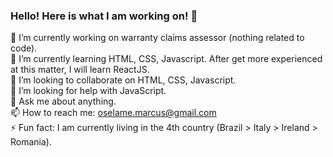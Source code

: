 ### Hello! Here is what I am working on! 👋

🔭 I’m currently working on warranty claims assessor (nothing related to code). <br>
🌱 I’m currently learning HTML, CSS, Javascript. After get more experienced at this matter, I will learn ReactJS. <br>
👯 I’m looking to collaborate on HTML, CSS, Javascript. <br>
🤔 I’m looking for help with JavaScript. <br>
💬 Ask me about anything. <br>
📫 How to reach me: oselame.marcus@gmail.com <br>
⚡ Fun fact: I am currently living in the 4th country (Brazil > Italy > Ireland > Romania). <br>

